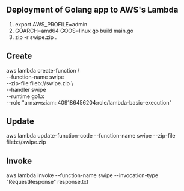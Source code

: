 ## Deployment of Golang app to AWS's Lambda

1. export AWS_PROFILE=admin
2. GOARCH=amd64 GOOS=linux go build main.go
3. zip -r swipe.zip .

## Create
aws lambda create-function \                                                                    
--function-name swipe \
--zip-file fileb://swipe.zip \  
--handler swipe \
--runtime go1.x \
--role "arn:aws:iam::409186456204:role/lambda-basic-execution"

## Update
aws lambda update-function-code --function-name swipe --zip-file fileb://swipe.zip

## Invoke
aws lambda invoke --function-name swipe --invocation-type "RequestResponse" response.txt